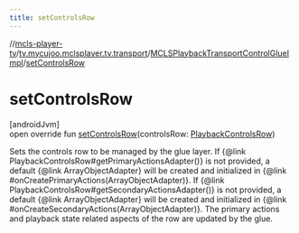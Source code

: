 ```yaml
---
title: setControlsRow
---
```

//[mcls-player-tv](../../../index.html)/[tv.mycujoo.mclsplayer.tv.transport](../index.html)/[MCLSPlaybackTransportControlGlueImpl](index.html)/[setControlsRow](set-controls-row.html)



# setControlsRow



[androidJvm]\
open override fun [setControlsRow](set-controls-row.html)(controlsRow: [PlaybackControlsRow](https://developer.android.com/reference/kotlin/androidx/leanback/widget/PlaybackControlsRow.html))



Sets the controls row to be managed by the glue layer. If {@link PlaybackControlsRow#getPrimaryActionsAdapter()} is not provided, a default {@link ArrayObjectAdapter} will be created and initialized in {@link #onCreatePrimaryActions(ArrayObjectAdapter)}. If {@link PlaybackControlsRow#getSecondaryActionsAdapter()} is not provided, a default {@link ArrayObjectAdapter} will be created and initialized in {@link #onCreateSecondaryActions(ArrayObjectAdapter)}. The primary actions and playback state related aspects of the row are updated by the glue.




